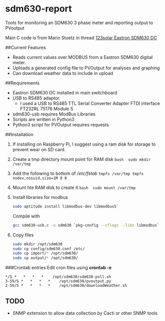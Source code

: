 # sdm630-report
Tools for monitoring an SDM630 3 phase meter and reporting output to PVoutput

Main C code is from Mario Stuetz in thread  [123solar Eastron SDM630 DC](http://123solar.org/phpBB/viewtopic.php?t=232)

##Current Features
- Reads current values over MODBUS from a Eastron SDM630 digital meter.
- Uploads a generated config file to PVOutput for analyses and graphing
- Can download weather data to include in upload

##Requirements
- Eastron SDM630 DC installed in main switchboard
- USB to RS485 adaptor.
  - I used a USB to RS485 TTL Serial Converter Adapter FTDI interface FT232RL 75176 Module S
- sdm630-usb requires ModBus Libraries
- Scripts are written in Python3
- Python3 script for PVOutput requires requests

##Installation
1. If installing on Raspberry Pi, I suggest using a ram disk for storage to prevent wear on SD card.
  1. Create a tmp directory mount point for RAM disk
	```bash 
	sudo mkdir /var/tmp
	```
  2. Add the following to bottom of */etc/fstab*
	```
	tmpfs /var/tmp tmpfs nodev,nosuid,size=1M 0 0
	```
  3. Mount hte RAM disk to create it
	```bash 
	sudo mount /var/tmp
	```

1. Install libraries for modbus
	```bash 
	sudo aptitude install libmodbus-dev libmodbus5`
	```

	Compile with
	```bash 
	gcc sdm630-usb.c -o sdm630 `pkg-config --cflags --libs libmodbus`
	```

1. Copy files
	```bash 
	sudo mkdir /opt/sdm630
	sudo cp config/sdm630.conf /etc/
	sudo cp import/* /opt/sdm630/
	sudo cp output/* /opt/sdm630/
	```

###Crontab entries
Edit cron files using **crontab -e**

```cron
*/5 *   *   *   *    /opt/sdm630/sdm630-poll.sh
3-59/5 *   *   *   *    /opt/sdm630/pvoutput.py
2-59/5 *   *   *   *    /opt/sdm630/downloadWeather.sh
```

## TODO
- SNMP extension to allow data collection by Cacti or other SNMP tools
